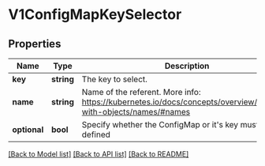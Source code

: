 # V1ConfigMapKeySelector

## Properties
Name | Type | Description | Notes
------------ | ------------- | ------------- | -------------
**key** | **string** | The key to select. | 
**name** | **string** | Name of the referent. More info: https://kubernetes.io/docs/concepts/overview/working-with-objects/names/#names | [optional] 
**optional** | **bool** | Specify whether the ConfigMap or it&#39;s key must be defined | [optional] 

[[Back to Model list]](../README.md#documentation-for-models) [[Back to API list]](../README.md#documentation-for-api-endpoints) [[Back to README]](../README.md)



